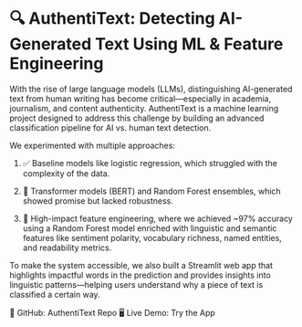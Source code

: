 # 🔍 AuthentiText: Detecting AI-Generated Text Using ML & Feature Engineering
With the rise of large language models (LLMs), distinguishing AI-generated text from human writing has become critical—especially in academia, journalism, and content authenticity. AuthentiText is a machine learning project designed to address this challenge by building an advanced classification pipeline for AI vs. human text detection.

We experimented with multiple approaches:

1. ✅ Baseline models like logistic regression, which struggled with the complexity of the data.

2. 🧠 Transformer models (BERT) and Random Forest ensembles, which showed promise but lacked robustness.

3. 🧪 High-impact feature engineering, where we achieved ~97% accuracy using a Random Forest model enriched with linguistic and semantic features like sentiment polarity, vocabulary richness, named entities, and readability metrics.

To make the system accessible, we also built a Streamlit web app that highlights impactful words in the prediction and provides insights into linguistic patterns—helping users understand why a piece of text is classified a certain way.

🔗 GitHub: AuthentiText Repo
🖥️ Live Demo: Try the App
